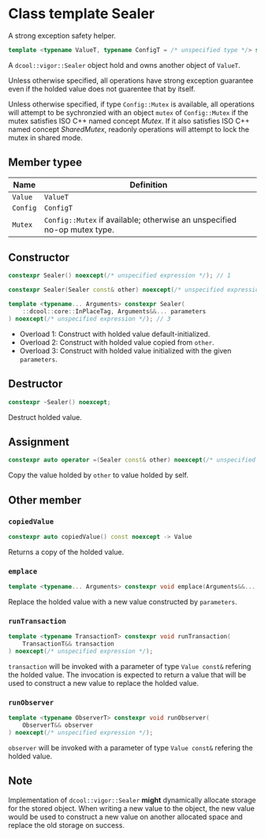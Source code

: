 # Class template Sealer

A strong exception safety helper.

```cpp
template <typename ValueT, typename ConfigT = /* unspecified type */> struct Sealer;
```

A `dcool::vigor::Sealer` object hold and owns another object of `ValueT`.

Unless otherwise specified, all operations have strong exception guarantee even if the holded value does not guarentee that by itself.

Unless otherwise specified, if type `Config::Mutex` is available, all operations will attempt to be sychronzied with an object `mutex` of `Config::Mutex` if the mutex satisfies ISO C++ named concept *Mutex*. If it also satisfies ISO C++ named concept *SharedMutex*, readonly operations will attempt to lock the mutex in shared mode.

## Member typee

| Name | Definition |
| - | - |
| `Value` | `ValueT` |
| `Config` | `ConfigT` |
| `Mutex` | `Config::Mutex` if available; otherwise an unspecified no-op mutex type. |

## Constructor

```cpp
constexpr Sealer() noexcept(/* unspecified expression */); // 1

constexpr Sealer(Sealer const& other) noexcept(/* unspecified expression */); // 2

template <typename... Arguments> constexpr Sealer(
	::dcool::core::InPlaceTag, Arguments&&... parameters
) noexcept(/* unspecified expression */); // 3
```

- Overload 1: Construct with holded value default-initialized.
- Overload 2: Construct with holded value copied from `other`.
- Overload 3: Construct with holded value initialized with the given `parameters`.

## Destructor

```cpp
constexpr ~Sealer() noexcept;
```

Destruct holded value.

## Assignment

```cpp
constexpr auto operator =(Sealer const& other) noexcept(/* unspecified expression */) -> Sealer&;
```

Copy the value holded by `other` to value holded by self.

## Other member

### `copiedValue`

```cpp
constexpr auto copiedValue() const noexcept -> Value
```

Returns a copy of the holded value.

### `emplace`

```cpp
template <typename... Arguments> constexpr void emplace(Arguments&&... parameters) noexcept(/* unspecified expression */);
```

Replace the holded value with a new value constructed by `parameters`.

### `runTransaction`

```cpp
template <typename TransactionT> constexpr void runTransaction(
	TransactionT&& transaction
) noexcept(/* unspecified expression */);
```

`transaction` will be invoked with a parameter of type `Value const&` refering the holded value. The invocation is expected to return a value that will be used to construct a new value to replace the holded value.

### `runObserver`

```cpp
template <typename ObserverT> constexpr void runObserver(
	ObserverT&& observer
) noexcept(/* unspecified expression */);
```

`observer` will be invoked with a parameter of type `Value const&` refering the holded value.

## Note

Implementation of `dcool::vigor::Sealer` **might** dynamically allocate storage for the stored object. When writing a new value to the object, the new value would be used to construct a new value on another allocated space and replace the old storage on success.
